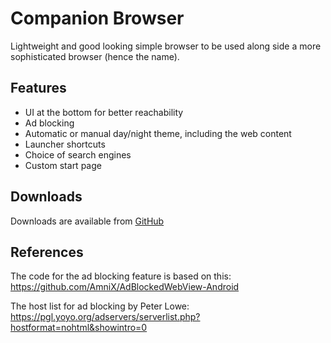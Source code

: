 # Companion Browser
Lightweight and good looking simple browser to be used along side a more sophisticated browser (hence the name).

## Features
* UI at the bottom for better reachability
* Ad blocking
* Automatic or manual day/night theme, including the web content
* Launcher shortcuts
* Choice of search engines
* Custom start page

## Downloads
Downloads are available from [GitHub](https://github.com/badener95/Companion-Browser/releases/latest)

## References
The code for the ad blocking feature is based on this: https://github.com/AmniX/AdBlockedWebView-Android

The host list for ad blocking by Peter Lowe: https://pgl.yoyo.org/adservers/serverlist.php?hostformat=nohtml&showintro=0
